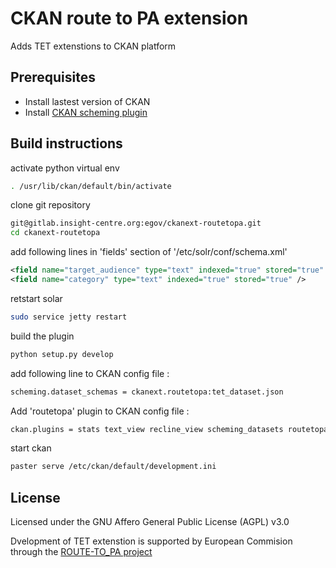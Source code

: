 # CKAN route to PA extension 

Adds TET extenstions to CKAN platform 

## Prerequisites

* Install lastest version of CKAN 
* Install [CKAN scheming plugin](https://github.com/open-data/ckanext-scheming)

## Build instructions 

activate python virtual env 

```sh
. /usr/lib/ckan/default/bin/activate
```

clone git repository

```sh
git@gitlab.insight-centre.org:egov/ckanext-routetopa.git
cd ckanext-routetopa
```

add following lines in 'fields' section of '/etc/solr/conf/schema.xml'

```xml
<field name="target_audience" type="text" indexed="true" stored="true" />
<field name="category" type="text" indexed="true" stored="true" />
```

retstart solar

```sh
sudo service jetty restart
```

build the plugin

```sh
python setup.py develop
```

add following line to CKAN config file :

```sh
scheming.dataset_schemas = ckanext.routetopa:tet_dataset.json
```

Add 'routetopa' plugin to CKAN config file :
```sh
ckan.plugins = stats text_view recline_view scheming_datasets routetopa
```

start ckan
```sh
paster serve /etc/ckan/default/development.ini
```

License
-------------------

Licensed under the GNU Affero General Public License (AGPL) v3.0

Dvelopment of TET extenstion is supported by European Commision through the [ROUTE-TO_PA project](http://routetopa.eu/) 
